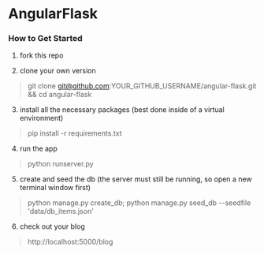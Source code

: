 # AngularFlask

### How to Get Started

1. fork this repo

2. clone your own version
> git clone git@github.com:YOUR_GITHUB_USERNAME/angular-flask.git && cd angular-flask

3. install all the necessary packages (best done inside of a virtual environment)
> pip install -r requirements.txt

4. run the app
> python runserver.py

5. create and seed the db (the server must still be running, so open a new terminal window first)
> python manage.py create_db; python manage.py seed_db --seedfile 'data/db_items.json'

6. check out your blog
> http://localhost:5000/blog
